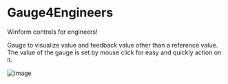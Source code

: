 # Gauge4Engineers
Winform controls for engineers!

Gauge to visualize value and feedback value other than a reference value.
The value of the gauge is set by mouse click for easy and quickly action on it.

![image](https://github.com/user-attachments/assets/c75d3e9d-fc59-4056-9066-994fbb9da792)
